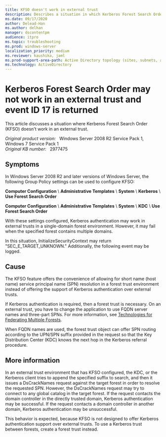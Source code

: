 ```yaml
---
title: KFSO doesn't work in external trust
description: Describes a situation in which Kerberos Forest Search Order may not work in an external trust. In this situation, Kerberos authentication is not offered.
ms.date: 09/17/2020
author: Delead-Han
ms.author: delhan
manager: dscontentpm
audience: itpro
ms.topic: troubleshooting
ms.prod: windows-server
localization_priority: medium
ms.reviewer: kaushika, jaml
ms.prod-support-area-path: Active Directory topology (sites, subnets, and connection objects)
ms.technology: ActiveDirectory
---
```

# Kerberos Forest Search Order may not work in an external trust and event ID 17 is returned

This article discusses a situation where Kerberos Forest Search Order (KFSO) doesn't work in an external trust.

_Original product version:_ &nbsp; Windows Server 2008 R2 Service Pack 1, Windows 7 Service Pack 1  
_Original KB number:_ &nbsp; 2977475

## Symptoms

In Windows Server 2008 R2 and later versions of Windows Server, the following Group Policy settings can be used to configure KFSO:

**Computer Configuration** \ **Administrative Templates** \ **System** \ **Kerberos** \ **Use Forest Search Order**  

**Computer Configuration** \ **Administrative Templates** \ **System** \ **KDC** \ **Use Forest Search Order**  

With these settings configured, Kerberos authentication may work in external trusts in a single-domain forest environment. However, it may fail when the specified forest contains multiple domains.

In this situation, InitializeSecurityContext may return "SEC_E_TARGET_UNKNOWN." Additionally, the following event may be logged.

## Cause

The KFSO feature offers the convenience of allowing for short name (host name) service principal name (SPN) resolution in a forest trust environment instead of offering the support of Kerberos authentication over external trusts. 

If Kerberos authentication is required, then a forest trust is necessary. On an external trust, you have to change the application to use FQDN server names and three-part SPNs. For more information, see [Technologies for Federating Multiple Forests](https://technet.microsoft.com/library/dd560679%28ws.10%29.aspx).

When FQDN names are used, the forest trust object can offer SPN routing according to the UPN/SPN suffix provided in the request so that the Key Distribution Center (KDC) knows the next hop in the Kerberos referral procedure.

## More information

In an external trust environment that has KFSO configured, the KDC, or the Kerberos client tries to append the specified suffix to search, and then it issues a DsCrackNames request against the target forest in order to resolve the requested SPN. However, the DsCrackNames request may try to connect to any global catalog in the target forest. If the request contacts the domain controller in the directly trusted domain, Kerberos authentication may be successful. If the request contacts a domain controller in another domain, Kerberos authentication may be unsuccessful.

This behavior is expected, because KFSO is not designed to offer Kerberos authentication support over external trusts. To use a Kerberos trust between forests, create a forest trust instead.
